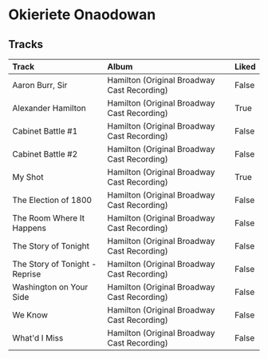 # Okieriete Onaodowan

## Tracks

| Track                          | Album                                       | Liked   |
|:-------------------------------|:--------------------------------------------|:--------|
| Aaron Burr, Sir                | Hamilton (Original Broadway Cast Recording) | False   |
| Alexander Hamilton             | Hamilton (Original Broadway Cast Recording) | True    |
| Cabinet Battle #1              | Hamilton (Original Broadway Cast Recording) | False   |
| Cabinet Battle #2              | Hamilton (Original Broadway Cast Recording) | False   |
| My Shot                        | Hamilton (Original Broadway Cast Recording) | True    |
| The Election of 1800           | Hamilton (Original Broadway Cast Recording) | False   |
| The Room Where It Happens      | Hamilton (Original Broadway Cast Recording) | False   |
| The Story of Tonight           | Hamilton (Original Broadway Cast Recording) | False   |
| The Story of Tonight - Reprise | Hamilton (Original Broadway Cast Recording) | False   |
| Washington on Your Side        | Hamilton (Original Broadway Cast Recording) | False   |
| We Know                        | Hamilton (Original Broadway Cast Recording) | False   |
| What'd I Miss                  | Hamilton (Original Broadway Cast Recording) | False   |